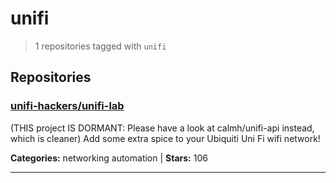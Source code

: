 # unifi

> 1 repositories tagged with `unifi`

## Repositories

### [unifi-hackers/unifi-lab](https://github.com/unifi-hackers/unifi-lab)

(THIS project IS DORMANT: Please have a look at calmh/unifi-api instead, which is cleaner) Add some extra spice to your Ubiquiti Uni Fi wifi network!

**Categories:** networking automation  | **Stars:** 106

---

